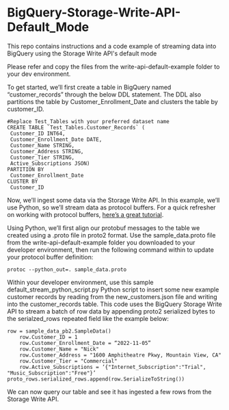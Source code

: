 # BigQuery-Storage-Write-API-Default_Mode

This repo contains instructions and a code example of streaming data into BigQuery using the Storage Write API's default mode

Please refer and copy the files from the write-api-default-example folder to your dev environment.


To get started, we’ll first create a table in BigQuery named “customer_records” through the below DDL statement. The DDL also partitions the table by Customer_Enrollment_Date and clusters the table by customer_ID.
  ```
  #Replace Test_Tables with your preferred dataset name
  CREATE TABLE `Test_Tables.Customer_Records` (
   Customer_ID INT64,
   Customer_Enrollment_Date DATE,
   Customer_Name STRING,
   Customer_Address STRING,
   Customer_Tier STRING,
   Active_Subscriptions JSON)
  PARTITION BY
   Customer_Enrollment_Date
  CLUSTER BY
   Customer_ID
  ```

Now, we’ll ingest some data via the Storage Write API. In this example, we’ll use Python, so we’ll stream data as protocol buffers. For a quick refresher on working with protocol buffers, [here’s a great tutorial](https://developers.google.com/protocol-buffers/docs/pythontutorial). 

Using Python, we’ll first align our protobuf messages to the table we created using a .proto file in proto2 format. Use the sample_data.proto file from the write-api-default-example folder you downloaded to your developer environment, then run the following command within to update your protocol buffer definition:
  ```
  protoc --python_out=. sample_data.proto
  ```

Within your developer environment, use this sample default_stream_python_script.py Python script to insert some new example customer records by reading from the new_customers.json file and writing into the customer_records table. This code uses the BigQuery Storage Write API to stream a batch of row data by appending proto2 serialized bytes to the serialzed_rows repeated field like the example below:
  ```
  row = sample_data_pb2.SampleData()
      row.Customer_ID = 1
      row.Customer_Enrollment_Date = “2022-11-05”
      row.Customer_Name = "Nick"
      row.Customer_Address = "1600 Amphitheatre Pkwy, Mountain View, CA"
      row.Customer_Tier = "Commercial"
      row.Active_Subscriptions = ‘{"Internet_Subscription":"Trial", "Music_Subscription":"Free"}’
  proto_rows.serialized_rows.append(row.SerializeToString())
  ```

We can now query our table and see it has ingested a few rows from the Storage Write API.
